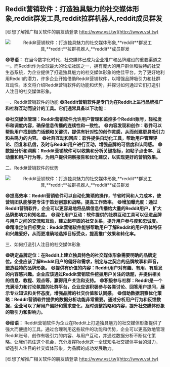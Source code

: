 ## **Reddit营销软件：打造独具魅力的社交媒体形象,**reddit**群发工具,**reddit**拉群机器人,**reddit**成员群发**

[😍想了解推广相关软件的朋友请登录 http://www.vst.tw](http://www.vst.tw)

 <center><img src="https://vst.tw/MP4/tuiguang/png/4.png" alt="Reddit营销软件：打造独具魅力的社交媒体形象,**reddit**群发工具,**reddit**拉群机器人,**reddit**成员群发"></center>

**😄导语：**
在当今数字化时代，社交媒体已成为企业推广和品牌建设的重要渠道之一。而Reddit作为全球最大的论坛社区之一，拥有庞大的用户群体和独特的社交生态系统，为企业提供了打造独具魅力的社交媒体形象的绝佳平台。为了更好地利用Reddit的潜力，许多企业开始借助Reddit营销软件，以增强品牌吸引力和社群互动性。本文将介绍Reddit营销软件的功能和优势，并探讨如何通过它们打造引人注目的社交媒体形象。

一、Reddit营销软件的功能
**😄Reddit营销软件是专门为在Reddit上进行品牌推广和社群互动而设计的工具。它们通常具备以下功能：**

**😄社交媒体管理：Reddit营销软件允许用户管理和监控多个Reddit账号，轻松发布和调度内容，确保信息传播的连续性和一致性。**
**😄内容发现和创作：软件可以帮助用户找到热门话题和关键词，提供有针对性的创作灵感，从而创建更具吸引力和共鸣力的内容。**
**😄社群互动和回应：软件提供自动化工具，帮助用户管理评论、回复和私信，及时与Reddit用户进行互动，增强品牌的可信度和认同感。**
**😄数据分析和洞察：Reddit营销软件可以收集和分析关键指标，如帖子点击率、互动量和用户行为等，为用户提供洞察报告和优化建议，以实现更好的营销效果。**

二、Reddit营销软件的优势

 <center><img src="https://vst.tw/MP4/tuiguang/png/5.png" alt="Reddit营销软件：打造独具魅力的社交媒体形象,**reddit**群发工具,**reddit**拉群机器人,**reddit**成员群发"></center>

**😄提高效率：Reddit营销软件可以自动化繁琐的操作，节省时间和人力成本，使营销团队能够更专注于策划创意和战略，提高工作效率。**
**😄增加曝光度：通过Reddit营销软件，企业可以更容易地将品牌信息传播给大量的Reddit用户，扩大品牌影响力和知名度。**
**😄深化用户互动：软件提供的社群互动工具可以促进品牌与用户之间的交流和互动，建立起牢固的社交关系，提升用户参与度和忠诚度。**
**😄精准定位目标受众：Reddit营销软件能够帮助用户了解Reddit的用户群体特征和兴趣爱好，从而更准确地选择目标受众，提高推广效果和转化率。**

三、如何打造引人注目的社交媒体形象

**😄确定品牌定位：在Reddit上建立独具特色的社交媒体形象需要明确的品牌定位。企业应该了解Reddit用户的偏好和需求，制定与之契合的品牌故事和声音，塑造独特的品牌形象。**
**😄提供有价值的内容：Reddit用户对有趣、有用、有启发的内容感兴趣。企业应该通过Reddit营销软件挖掘用户关注的话题，并提供相关的信息、教程、观点等，赢得用户关注和支持。**
**😄积极参与社群：Reddit是一个充满活力和讨论氛围的社群平台，企业应该积极参与各类讨论、回答用户提问，展示专业知识和关怀态度，增强品牌的社交价值和认同感。**
**😄借助数据洞察优化策略：Reddit营销软件提供的数据分析功能非常重要。通过分析用户行为和反馈数据，企业可以了解用户偏好和需求变化，及时调整策略和内容，提升社交媒体形象的吸引力和影响力。**

**😄结语：**
Reddit营销软件为企业在Reddit上打造独具魅力的社交媒体形象提供了强大而便捷的工具。通过合理利用这些软件的功能和优势，企业可以更高效地管理Reddit账号、创作有吸引力的内容、与用户互动，并通过数据分析不断优化策略。让我们抓住这个机会，充分发挥Reddit这一全球知名社交媒体平台的潜力，塑造引人注目的社交媒体形象，为品牌的成功发展助力。

[😍想了解推广相关软件的朋友请登录 http://www.vst.tw](http://www.vst.tw)



